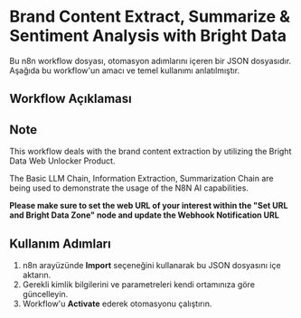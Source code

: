 # Brand Content Extract, Summarize & Sentiment Analysis with Bright Data

Bu n8n workflow dosyası, otomasyon adımlarını içeren bir JSON dosyasıdır.
Aşağıda bu workflow'un amacı ve temel kullanımı anlatılmıştır.

## Workflow Açıklaması
## Note

This workflow deals with the brand content extraction by utilizing the Bright Data Web Unlocker Product.

The Basic LLM Chain, Information Extraction, Summarization Chain are being used to demonstrate the usage of the N8N AI capabilities.

**Please make sure to set the web URL of your interest within the "Set URL and Bright Data Zone" node and update the Webhook Notification URL**

## Kullanım Adımları
1. n8n arayüzünde **Import** seçeneğini kullanarak bu JSON dosyasını içe aktarın.
2. Gerekli kimlik bilgilerini ve parametreleri kendi ortamınıza göre güncelleyin.
3. Workflow'u **Activate** ederek otomasyonu çalıştırın.
